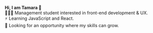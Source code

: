<strong>Hi, I am Tamara 👋 </strong> <br>
👩🏼‍🎓  Management student interested in front-end development & UX.<br>
⚡️ Learning JavaScript and React.<br>
👀 Looking for an opportunity where my skills can grow.




